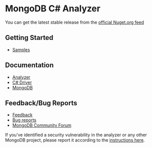 ﻿MongoDB C# Analyzer
===================

You can get the latest stable release from the [official Nuget.org feed](https://www.nuget.org/packages/MongoDB.Analyzer)

Getting Started
---------------
* [Samples](./samples)

Documentation
-------------
* [Analyzer](https://docs.mongodb.com/mongodb-analyzer/)
* [C# Driver](https://docs.mongodb.com/drivers/csharp/)
* [MongoDB](https://docs.mongodb.com/)

Feedback/Bug Reports
--------------------
* [Feedback](https://feedback.mongodb.com/forums/940188-mongodb-analyzer-for-net)
* [Bug reports](https://jira.mongodb.org/browse/VS)
* [MongoDB Community Forum](https://www.mongodb.com/community/forums/tag/dot-net)

If you’ve identified a security vulnerability in the analyzer or any other MongoDB project, please report it according to the [instructions here](http://docs.mongodb.org/manual/tutorial/create-a-vulnerability-report).
